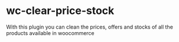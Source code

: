 # wc-clear-price-stock
With this plugin you can clean the prices, offers and stocks of all the products available in woocommerce
